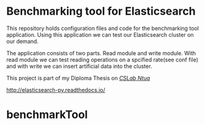 # Benchmarking tool for Elasticsearch

This repository holds configuration files and code for the benchmarking tool application. Using this application we can test our Elasticsearch cluster on our demand.

The application consists of two parts. Read module and write module. With read module we can test reading operations on a spcified rate(see conf file) and with write we can insert artificial data into the cluster.
 

This project is part of my Diploma Thesis on [*CSLab Ntua*](http://www.cslab.ece.ntua.gr/)

http://elasticsearch-py.readthedocs.io/

# benchmarkTool
